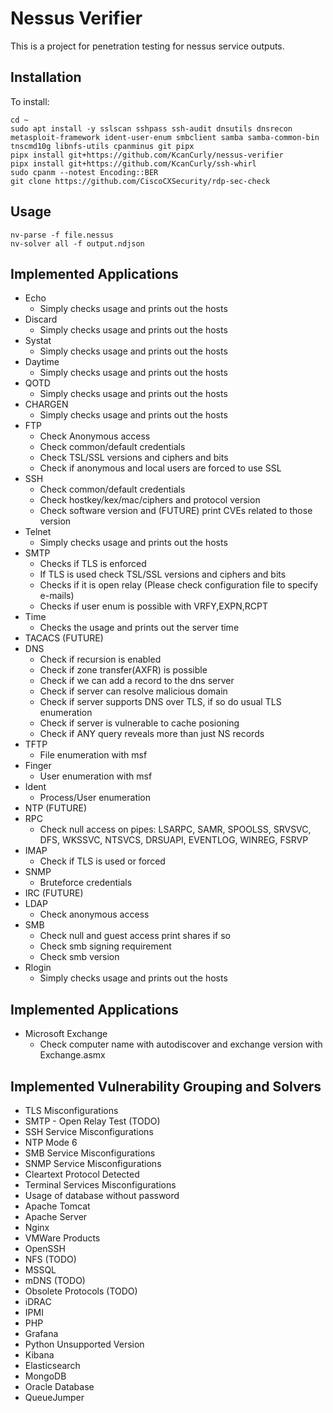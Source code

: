 # Nessus Verifier

This is a project for penetration testing for nessus service outputs.

## Installation

To install:

```
cd ~
sudo apt install -y sslscan sshpass ssh-audit dnsutils dnsrecon metasploit-framework ident-user-enum smbclient samba samba-common-bin tnscmd10g libnfs-utils cpanminus git pipx
pipx install git+https://github.com/KcanCurly/nessus-verifier
pipx install git+https://github.com/KcanCurly/ssh-whirl
sudo cpanm --notest Encoding::BER
git clone https://github.com/CiscoCXSecurity/rdp-sec-check
```

## Usage

```
nv-parse -f file.nessus
nv-solver all -f output.ndjson
```

## Implemented Applications

* Echo
  * Simply checks usage and prints out the hosts
* Discard
  * Simply checks usage and prints out the hosts
* Systat
  * Simply checks usage and prints out the hosts
* Daytime
  * Simply checks usage and prints out the hosts
* QOTD
  * Simply checks usage and prints out the hosts
* CHARGEN
  * Simply checks usage and prints out the hosts
* FTP
  * Check Anonymous access
  * Check common/default credentials
  * Check TSL/SSL versions and ciphers and bits
  * Check if anonymous and local users are forced to use SSL
* SSH
  * Check common/default credentials
  * Check hostkey/kex/mac/ciphers and protocol version
  * Check software version and (FUTURE) print CVEs related to those version
* Telnet
  * Simply checks usage and prints out the hosts
* SMTP
  * Checks if TLS is enforced
  * If TLS is used check TSL/SSL versions and ciphers and bits
  * Checks if it is open relay (Please check configuration file to specify e-mails)
  * Checks if user enum is possible with VRFY,EXPN,RCPT
* Time
  * Checks the usage and prints out the server time
* TACACS (FUTURE)
* DNS
  * Check if recursion is enabled
  * Check if zone transfer(AXFR) is possible
  * Check if we can add a record to the dns server
  * Check if server can resolve malicious domain
  * Check if server supports DNS over TLS, if so do usual TLS enumeration
  * Check if server is vulnerable to cache posioning
  * Check if ANY query reveals more than just NS records
* TFTP
  * File enumeration with msf
* Finger
  * User enumeration with msf
* Ident
  * Process/User enumeration
* NTP (FUTURE)
* RPC
  * Check null access on pipes: LSARPC, SAMR, SPOOLSS, SRVSVC, DFS, WKSSVC, NTSVCS, DRSUAPI, EVENTLOG, WINREG, FSRVP
* IMAP
  * Check if TLS is used or forced
* SNMP
  * Bruteforce credentials
* IRC (FUTURE)
* LDAP
  * Check anonymous access
* SMB
  * Check null and guest access print shares if so
  * Check smb signing requirement
  * Check smb version
* Rlogin
  * Simply checks usage and prints out the hosts

## Implemented Applications

* Microsoft Exchange
  * Check computer name with autodiscover and exchange version with Exchange.asmx

## Implemented Vulnerability Grouping and Solvers

* TLS Misconfigurations
* SMTP - Open Relay Test (TODO)
* SSH Service Misconfigurations
* NTP Mode 6
* SMB Service Misconfigurations
* SNMP Service Misconfigurations
* Cleartext Protocol Detected
* Terminal Services Misconfigurations
* Usage of database without password
* Apache Tomcat
* Apache Server
* Nginx
* VMWare Products
* OpenSSH
* NFS (TODO)
* MSSQL
* mDNS (TODO)
* Obsolete Protocols (TODO)
* iDRAC
* IPMI
* PHP
* Grafana
* Python Unsupported Version
* Kibana
* Elasticsearch
* MongoDB
* Oracle Database
* QueueJumper